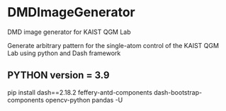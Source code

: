 # DMDImageGenerator
 DMD image generator for KAIST QGM Lab

Generate arbitrary pattern for the single-atom control of the KAIST QGM Lab using python and Dash framework

## PYTHON version = 3.9 ###
pip install dash==2.18.2 feffery-antd-components dash-bootstrap-components opencv-python pandas -U